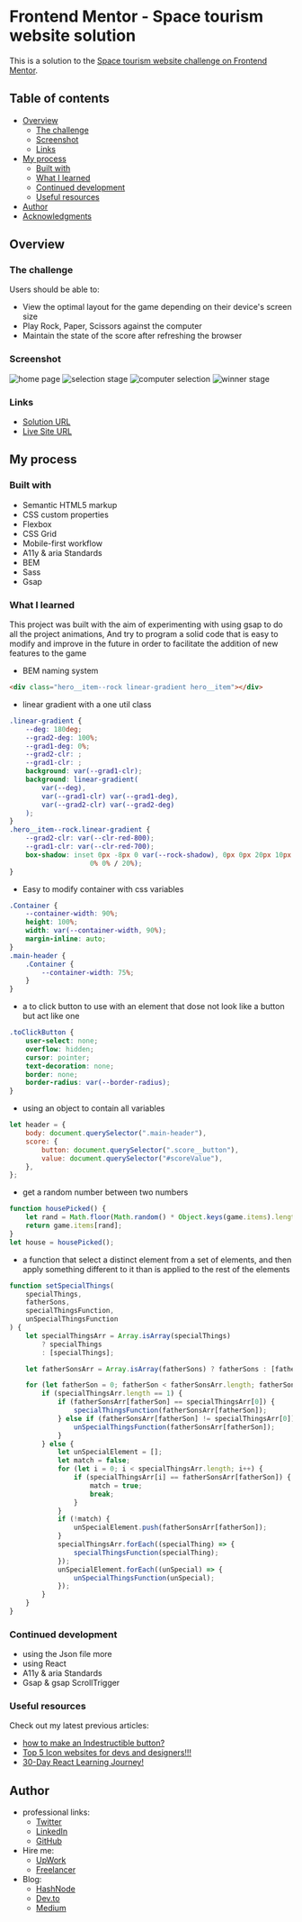 # Frontend Mentor - Space tourism website solution

This is a solution to the [Space tourism website challenge on Frontend Mentor](https://www.frontendmentor.io/challenges/space-tourism-multipage-website-gRWj1URZ3).

## Table of contents

-   [Overview](#overview)
    -   [The challenge](#the-challenge)
    -   [Screenshot](#screenshot)
    -   [Links](#links)
-   [My process](#my-process)
    -   [Built with](#built-with)
    -   [What I learned](#what-i-learned)
    -   [Continued development](#continued-development)
    -   [Useful resources](#useful-resources)
-   [Author](#author)
-   [Acknowledgments](#acknowledgments)

## Overview

### The challenge

Users should be able to:

-   View the optimal layout for the game depending on their device's screen size
-   Play Rock, Paper, Scissors against the computer
-   Maintain the state of the score after refreshing the browser

### Screenshot

![home page](./design/original/desktop-step-1.jpg)
![selection stage](./design/original/desktop-step-2.jpg)
![computer selection](./design/original/desktop-step-3.jpg)
![winner stage](./design/original/desktop-step-4-win.jpg)

### Links

-   [Solution URL]()
-   [Live Site URL](https://ymhaah.github.io/rock-paper-scissors/)

## My process

### Built with

-   Semantic HTML5 markup
-   CSS custom properties
-   Flexbox
-   CSS Grid
-   Mobile-first workflow
-   A11y & aria Standards
-   BEM
-   Sass
-   Gsap

### What I learned

This project was built with the aim of experimenting with using gsap to do all the project animations, And try to program a solid code that is easy to modify and improve in the future in order to facilitate the addition of new features to the game

-   BEM naming system

```html
<div class="hero__item--rock linear-gradient hero__item"></div>
```

-   linear gradient with a one util class

```css
.linear-gradient {
	--deg: 180deg;
	--grad2-deg: 100%;
	--grad1-deg: 0%;
	--grad2-clr: ;
	--grad1-clr: ;
	background: var(--grad1-clr);
	background: linear-gradient(
		var(--deg),
		var(--grad1-clr) var(--grad1-deg),
		var(--grad2-clr) var(--grad2-deg)
	);
}
.hero__item--rock.linear-gradient {
	--grad2-clr: var(--clr-red-800);
	--grad1-clr: var(--clr-red-700);
	box-shadow: inset 0px -8px 0 var(--rock-shadow), 0px 0px 20px 10px hsl(0deg
					0% 0% / 20%);
}
```

-   Easy to modify container with css variables

```css
.Container {
	--container-width: 90%;
	height: 100%;
	width: var(--container-width, 90%);
	margin-inline: auto;
}
.main-header {
	.Container {
		--container-width: 75%;
	}
}
```

-   a to click button to use with an element that dose not look like a button but act like one

```css
.toClickButton {
	user-select: none;
	overflow: hidden;
	cursor: pointer;
	text-decoration: none;
	border: none;
	border-radius: var(--border-radius);
}
```

-   using an object to contain all variables

```js
let header = {
	body: document.querySelector(".main-header"),
	score: {
		button: document.querySelector(".score__button"),
		value: document.querySelector("#scoreValue"),
	},
};
```

-   get a random number between two numbers

```js
function housePicked() {
	let rand = Math.floor(Math.random() * Object.keys(game.items).length);
	return game.items[rand];
}
let house = housePicked();
```

-   a function that select a distinct element from a set of elements, and then apply something different to it than is applied to the rest of the elements

```js
function setSpecialThings(
	specialThings,
	fatherSons,
	specialThingsFunction,
	unSpecialThingsFunction
) {
	let specialThingsArr = Array.isArray(specialThings)
		? specialThings
		: [specialThings];

	let fatherSonsArr = Array.isArray(fatherSons) ? fatherSons : [fatherSons];

	for (let fatherSon = 0; fatherSon < fatherSonsArr.length; fatherSon++) {
		if (specialThingsArr.length == 1) {
			if (fatherSonsArr[fatherSon] == specialThingsArr[0]) {
				specialThingsFunction(fatherSonsArr[fatherSon]);
			} else if (fatherSonsArr[fatherSon] != specialThingsArr[0]) {
				unSpecialThingsFunction(fatherSonsArr[fatherSon]);
			}
		} else {
			let unSpecialElement = [];
			let match = false;
			for (let i = 0; i < specialThingsArr.length; i++) {
				if (specialThingsArr[i] == fatherSonsArr[fatherSon]) {
					match = true;
					break;
				}
			}
			if (!match) {
				unSpecialElement.push(fatherSonsArr[fatherSon]);
			}
			specialThingsArr.forEach((specialThing) => {
				specialThingsFunction(specialThing);
			});
			unSpecialElement.forEach((unSpecial) => {
				unSpecialThingsFunction(unSpecial);
			});
		}
	}
}
```

### Continued development

-   using the Json file more
-   using React
-   A11y & aria Standards
-   Gsap & gsap ScrollTrigger

### Useful resources

Check out my latest previous articles:

-   [how to make an Indestructible button?](https://dev.to/ymhaah/how-to-make-an-indestructible-button-3f2h)
-   [Top 5 Icon websites for devs and designers!!!](https://dev.to/ymhaah/top-5-icon-websites-for-devs-and-designers-53mh)
-   [30-Day React Learning Journey!](https://dev.to/ymhaah/series/20473)

## Author

-   professional links:
    -   [Twitter](https://twitter.com/hafanwi)
    -   [LinkedIn](https://www.linkedin.com/in/youssef-hafnawy/)
    -   [GitHub](https://github.com/ymhaah)
-   Hire me:
    -   [UpWork](https://www.upwork.com/services/product/development-it-a-custom-and-responsive-websites-in-wordpress-1577236892828233728?ref=project_share)
    -   [Freelancer](https://freelancer.com/u/ymhaah)
-   Blog:
    -   [HashNode](https://hafnawi.hashnode.dev/)
    -   [Dev.to](https://dev.to/ymhaah)
    -   [Medium](https://medium.com/@ymhaah250)
